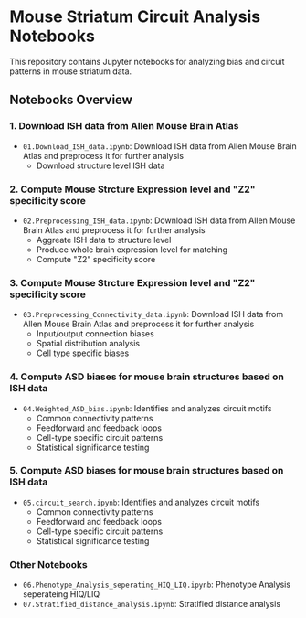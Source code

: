 # Mouse Striatum Circuit Analysis Notebooks

This repository contains Jupyter notebooks for analyzing bias and circuit patterns in mouse striatum data.

## Notebooks Overview

### 1. Download ISH data from Allen Mouse Brain Atlas
- `01.Download_ISH_data.ipynb`: Download ISH data from Allen Mouse Brain Atlas and preprocess it for further analysis
  - Download structure level ISH data


### 2. Compute Mouse Strcture Expression level and "Z2" specificity score
- `02.Preprocessing_ISH_data.ipynb`: Download ISH data from Allen Mouse Brain Atlas and preprocess it for further analysis
  - Aggreate ISH data to structure level
  - Produce whole brain expression level for matching
  - Compute "Z2" specificity score

### 3. Compute Mouse Strcture Expression level and "Z2" specificity score
- `03.Preprocessing_Connectivity_data.ipynb`: Download ISH data from Allen Mouse Brain Atlas and preprocess it for further analysis
  - Input/output connection biases
  - Spatial distribution analysis
  - Cell type specific biases

### 4. Compute ASD biases for mouse brain structures based on ISH data
- `04.Weighted_ASD_bias.ipynb`: Identifies and analyzes circuit motifs
  - Common connectivity patterns
  - Feedforward and feedback loops
  - Cell-type specific circuit patterns
  - Statistical significance testing


### 5. Compute ASD biases for mouse brain structures based on ISH data
- `05.circuit_search.ipynb`: Identifies and analyzes circuit motifs
  - Common connectivity patterns
  - Feedforward and feedback loops
  - Cell-type specific circuit patterns
  - Statistical significance testing

### Other Notebooks
- `06.Phenotype_Analysis_seperating_HIQ_LIQ.ipynb`: Phenotype Analysis seperateing HIQ/LIQ
- `07.Stratified_distance_analysis.ipynb`: Stratified distance analysis

